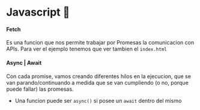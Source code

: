 # Javascript 🚀️ 

#### Fetch

Es una funcion que nos permite trabajar por Promesas la comunicacion con APIs. Para ver el ejemplo tenemos que ver tambien el `index.html`

#### Async | Await

Con cada promise, vamos creando diferentes hilos en la ejecucion, que se van parando/continuando a medida que se van cumpliendo (o no, porque puede fallar) las promesas.

* Una funcion puede ser `async()` si posee un `await` dentro del mismo
